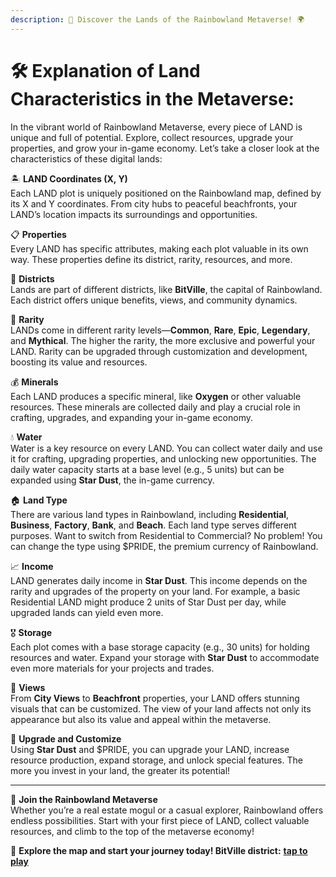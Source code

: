 ```yaml
---
description: 🌈 Discover the Lands of the Rainbowland Metaverse! 🌍
---
```


# 🛠️ Explanation of Land Characteristics in the Metaverse:

In the vibrant world of Rainbowland Metaverse, every piece of LAND is unique and full of potential. Explore, collect resources, upgrade your properties, and grow your in-game economy. Let’s take a closer look at the characteristics of these digital lands:

🏝️ **LAND Coordinates (X, Y)**\
Each LAND plot is uniquely positioned on the Rainbowland map, defined by its X and Y coordinates. From city hubs to peaceful beachfronts, your LAND’s location impacts its surroundings and opportunities.

📋 **Properties**\
Every LAND has specific attributes, making each plot valuable in its own way. These properties define its district, rarity, resources, and more.

🌆 **Districts**\
Lands are part of different districts, like **BitVille**, the capital of Rainbowland. Each district offers unique benefits, views, and community dynamics.

🌟 **Rarity**\
LANDs come in different rarity levels—**Common**, **Rare**, **Epic**, **Legendary**, and **Mythical**. The higher the rarity, the more exclusive and powerful your LAND. Rarity can be upgraded through customization and development, boosting its value and resources.

💰 **Minerals**\
Each LAND produces a specific mineral, like **Oxygen** or other valuable resources. These minerals are collected daily and play a crucial role in crafting, upgrades, and expanding your in-game economy.

💧 **Water**\
Water is a key resource on every LAND. You can collect water daily and use it for crafting, upgrading properties, and unlocking new opportunities. The daily water capacity starts at a base level (e.g., 5 units) but can be expanded using **Star Dust**, the in-game currency.

🏠 **Land Type**\
There are various land types in Rainbowland, including **Residential**, **Business**, **Factory**, **Bank**, and **Beach**. Each land type serves different purposes. Want to switch from Residential to Commercial? No problem! You can change the type using $PRIDE, the premium currency of Rainbowland.

📈 **Income**\
LAND generates daily income in **Star Dust**. This income depends on the rarity and upgrades of the property on your land. For example, a basic Residential LAND might produce 2 units of Star Dust per day, while upgraded lands can yield even more.

🎖️ **Storage**\
Each plot comes with a base storage capacity (e.g., 30 units) for holding resources and water. Expand your storage with **Star Dust** to accommodate even more materials for your projects and trades.

🌇 **Views**\
From **City Views** to **Beachfront** properties, your LAND offers stunning visuals that can be customized. The view of your land affects not only its appearance but also its value and appeal within the metaverse.

💼 **Upgrade and Customize**\
Using **Star Dust** and $PRIDE, you can upgrade your LAND, increase resource production, expand storage, and unlock special features. The more you invest in your land, the greater its potential!

***

🌟 **Join the Rainbowland Metaverse**\
Whether you’re a real estate mogul or a casual explorer, Rainbowland offers endless possibilities. Start with your first piece of LAND, collect valuable resources, and climb to the top of the metaverse economy!

🔗 **Explore the map and start your journey today! BitVille district:** [**tap to play**](https://bitville.web.app/)
